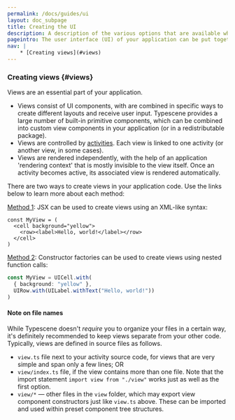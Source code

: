 ```yaml
---
permalink: /docs/guides/ui
layout: doc_subpage
title: Creating the UI
description: A description of the various options that are available when creating a UI using Typescene.
pageintro: The user interface (UI) of your application can be put together using UI components, which provide many options for styling and layout.
nav: |
    * [Creating views](#views)
---
```


### Creating views {#views}

Views are an essential part of your application.

* Views consist of UI components, with are combined in specific ways to create different layouts and receive user input. Typescene provides a large number of built-in primitive components, which can be combined into custom view components in your application (or in a redistributable package).
* Views are controlled by [activities](/docs/guides/activities). Each view is linked to one activity (or another view, in some cases).
* Views are rendered independently, with the help of an application 'rendering context' that is mostly invisible to the view itself. Once an activity becomes active, its associated view is rendered automatically.

There are two ways to create views in your application code. Use the links below to learn more about each method:

[Method 1](/docs/guides/ui/using-jsx): JSX can be used to create views using an XML-like syntax:

```tsx
const MyView = (
  <cell background="yellow">
    <row><label>Hello, world!</label></row>
  </cell>
)
```

[Method 2](/docs/guides/ui/using-factories): Constructor factories can be used to create views using nested function calls:

```typescript
const MyView = UICell.with(
  { background: "yellow" },
  UIRow.with(UILabel.withText("Hello, world!"))
)
```

#### Note on file names

While Typescene doesn't *require* you to organize your files in a certain way, it's definitely recommended to keep views separate from your other code. Typically, views are defined in source files as follows.

* `view.ts` file next to your activity source code, for views that are very simple and span only a few lines; OR
* `view/index.ts` file, if the view contains more than one file. Note that the import statement `import view from "./view"` works just as well as the first option.
* `view/*` — other files in the `view` folder, which may export view component constructors just like `view.ts` above. These can be imported and used within preset component tree structures.

